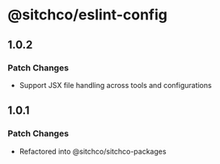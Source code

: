 # @sitchco/eslint-config

## 1.0.2

### Patch Changes

- Support JSX file handling across tools and configurations

## 1.0.1

### Patch Changes

- Refactored into @sitchco/sitchco-packages
